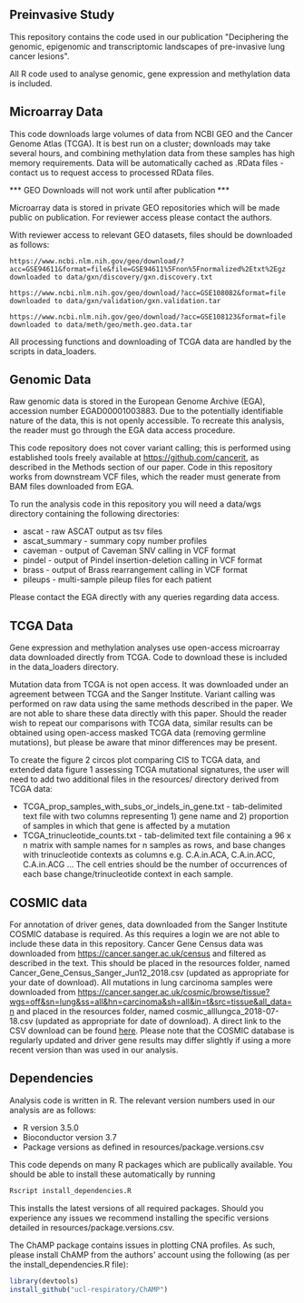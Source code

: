 ## Preinvasive Study

This repository contains the code used in our publication "Deciphering the genomic, epigenomic and transcriptomic landscapes of pre-invasive lung cancer lesions". 

All R code used to analyse genomic, gene expression and methylation data is included.

## Microarray Data

This code downloads large volumes of data from NCBI GEO and the Cancer Genome Atlas (TCGA). It is best run on a cluster; downloads may take several hours, and combining methylation data from these samples has high memory requirements. Data will be automatically cached as .RData files - contact us to request access to processed RData files.

*** GEO Downloads will not work until after publication ***

Microarray data is stored in private GEO repositories which will be made public on publication. For reviewer access please contact the authors.

With reviewer access to relevant GEO datasets, files should be downloaded as follows:

```
https://www.ncbi.nlm.nih.gov/geo/download/?acc=GSE94611&format=file&file=GSE94611%5Fnon%5Fnormalized%2Etxt%2Egz downloaded to data/gxn/discovery/gxn.discovery.txt

https://www.ncbi.nlm.nih.gov/geo/download/?acc=GSE108082&format=file downloaded to data/gxn/validation/gxn.validation.tar

https://www.ncbi.nlm.nih.gov/geo/download/?acc=GSE108123&format=file downloaded to data/meth/geo/meth.geo.data.tar
```

All processing functions and downloading of TCGA data are handled by the scripts in data_loaders.

## Genomic Data

Raw genomic data is stored in the European Genome Archive (EGA), accession number EGAD00001003883. Due to the potentially identifiable nature of the data, this is not openly accessible. To recreate this analysis, the reader must go through the EGA data access procedure. 

This code repository does not cover variant calling; this is performed using established tools freely available at https://github.com/cancerit, as described in the Methods section of our paper. Code in this repository works from downstream VCF files, which the reader must generate from BAM files downloaded from EGA.

To run the analysis code in this repository you will need a data/wgs directory containing the following directories:

* ascat - raw ASCAT output as tsv files
* ascat_summary - summary copy number profiles
* caveman - output of Caveman SNV calling in VCF format
* pindel - output of Pindel insertion-deletion calling in VCF format
* brass - output of Brass rearrangement calling in VCF format
* pileups - multi-sample pileup files for each patient

Please contact the EGA directly with any queries regarding data access.

## TCGA Data

Gene expression and methylation analyses use open-access microarray data downloaded directly from TCGA. Code to download these is included in the data_loaders directory.

Mutation data from TCGA is not open access. It was downloaded under an agreement between TCGA and the Sanger Institute. Variant calling was performed on raw data using the same methods described in the paper. We are not able to share these data directly with this paper. Should the reader wish to repeat our comparisons with TCGA data, similar results can be obtained using open-access masked TCGA data (removing germline mutations), but please be aware that minor differences may be present.

To create the figure 2 circos plot comparing CIS to TCGA data, and extended data figure 1 assessing TCGA mutational signatures, the user will need to add two additional files in the resources/ directory derived from TCGA data:

* TCGA_prop_samples_with_subs_or_indels_in_gene.txt - tab-delimited text file with two columns representing 1) gene name and 2) proportion of samples in which that gene is affected by a mutation
* TCGA_trinucleotide_counts.txt - tab-delimited text file containing a 96 x n matrix with sample names for n samples as rows, and base changes with trinucleotide contexts as columns e.g. C.A.in.ACA, C.A.in.ACC, C.A.in.ACG ... The cell entries should be the number of occurrences of each base change/trinucleotide context in each sample.

## COSMIC data

For annotation of driver genes, data downloaded from the Sanger Institute COSMIC database is required. As this requires a login we are not able to include these data in this repository. Cancer Gene Census data was downloaded from https://cancer.sanger.ac.uk/census and filtered as described in the text. This should be placed in the resources folder, named Cancer_Gene_Census_Sanger_Jun12_2018.csv (updated as appropriate for your date of download). All mutations in lung carcinoma samples were downloaded from https://cancer.sanger.ac.uk/cosmic/browse/tissue?wgs=off&sn=lung&ss=all&hn=carcinoma&sh=all&in=t&src=tissue&all_data=n and placed in the resources folder, named cosmic_alllungca_2018-07-18.csv (updated as appropriate for date of download). A direct link to the CSV download can be found [here](https://cancer.sanger.ac.uk/cosmic/browse/muts?all_data=n&hn=carcinoma&in=t&sh=all&sn=lung&src=tissue&ss=all&wgs=off&sEcho=1&iColumns=4&sColumns=&iDisplayStart=0&iDisplayLength=10&mDataProp_0=0&sSearch_0=&bRegex_0=false&bSearchable_0=true&bSortable_0=true&mDataProp_1=1&sSearch_1=&bRegex_1=false&bSearchable_1=true&bSortable_1=true&mDataProp_2=2&sSearch_2=&bRegex_2=false&bSearchable_2=true&bSortable_2=true&mDataProp_3=3&sSearch_3=&bRegex_3=false&bSearchable_3=true&bSortable_3=true&sSearch=&bRegex=false&iSortCol_0=0&sSortDir_0=asc&iSortingCols=1&export=csv). Please note that the COSMIC database is regularly updated and driver gene results may differ slightly if using a more recent version than was used in our analysis.

## Dependencies

Analysis code is written in R. The relevant version numbers used in our analysis are as follows:

* R version 3.5.0
* Bioconductor version 3.7
* Package versions as defined in resources/package.versions.csv

This code depends on many R packages which are publically available. You should be able to install these automatically by running 

```r
Rscript install_dependencies.R
```
  
This installs the latest versions of all required packages. Should you experience any issues we recommend installing the specific versions detailed in resources/package.versions.csv.

The ChAMP package contains issues in plotting CNA profiles. As such, please install ChAMP from the authors' account using the following (as per the install_dependencies.R file):

```r
library(devtools)
install_github("ucl-respiratory/ChAMP")
```